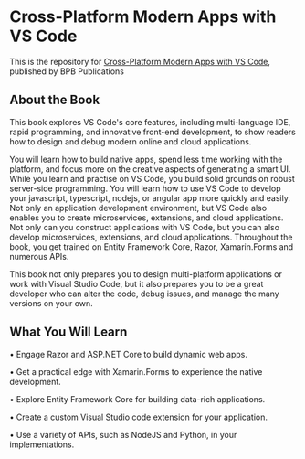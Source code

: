 # Cross-Platform Modern Apps with VS Code

This is the repository for [Cross-Platform Modern Apps with VS Code](https://in.bpbonline.com/products/cross-platform-modern-apps-with-vs-code?_pos=1&_sid=131ccce9e&_ss=r&variant=42591282594030), published by BPB Publications
## About the Book
This book explores VS Code's core features, including multi-language IDE, rapid programming, and innovative front-end development, to show readers how to design and debug modern online and cloud applications.

You will learn how to build native apps, spend less time working with the platform, and focus more on the creative aspects of generating a smart UI. While you learn and practise on VS Code, you build solid grounds on robust server-side programming. You will learn how to use VS Code to develop your javascript, typescript, nodejs, or angular app more quickly and easily. Not only an application development environment, but VS Code also enables you to create microservices, extensions, and cloud applications. Not only can you construct applications with VS Code, but you can also develop microservices, extensions, and cloud applications. Throughout the book, you get trained on Entity Framework Core, Razor, Xamarin.Forms and numerous APIs.

This book not only prepares you to design multi-platform applications or work with Visual Studio Code, but it also prepares you to be a great developer who can alter the code, debug issues, and manage the many versions on your own.

## What You Will Learn
•	Engage Razor and ASP.NET Core to build dynamic web apps.

•	Get a practical edge with Xamarin.Forms to experience the native development.

•	Explore Entity Framework Core for building data-rich applications.

•	Create a custom Visual Studio code extension for your application.

•	Use a variety of APIs, such as NodeJS and Python, in your implementations.
